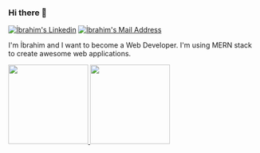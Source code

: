 ### Hi there 👋

<a href="https://www.linkedin.com/in/ibrahimbabal/" target="_blank" rel="nofollow"><img alt="İbrahim's Linkedin" src="https://img.shields.io/badge/LinkedIn-0077B5?style=for-the-badge&logo=linkedin&logoColor=white" /></a>
  <a href="mailto:babalibrahim34@gmail.com" target="_blank" rel="nofollow"><img alt="İbrahim's Mail Address" src="https://img.shields.io/badge/Gmail-D14836?style=for-the-badge&logo=gmail&logoColor=white" /></a>

I'm İbrahim and I want to become a Web Developer. I'm using MERN stack to create awesome web applications.

<p>
<a href="https://github.com/Nightvision53">
<img height="160em" src="https://github-readme-stats.vercel.app/api?username=Nightvision53&theme=great-gatsby&show_icons=true&include_all_commits=true&count_private=true" />
</a>
<a href="https://github.com/MertBalkan">
<img height="160em" src="https://github-readme-stats.vercel.app/api/top-langs/?username=Nightvision53&layout=compact&theme=great-gatsby" />
</a>
</p>
